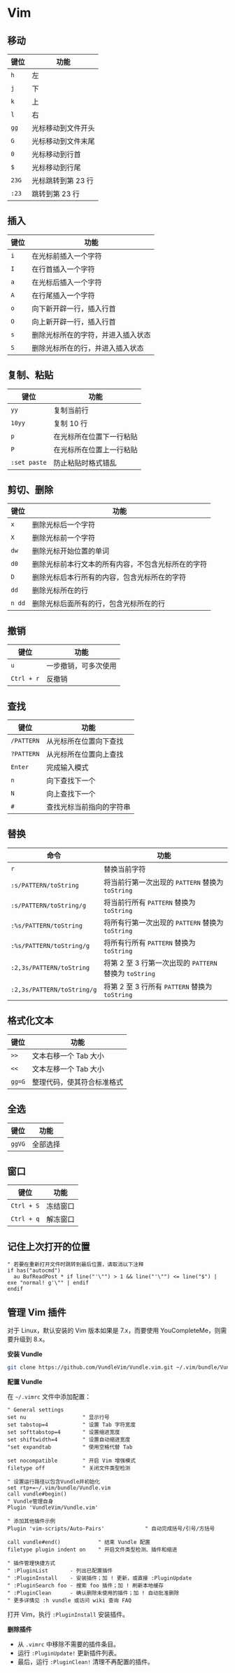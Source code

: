 # Vim

## 移动

| 键位  | 功能               |
| ----- | ------------------ |
| `h`   | 左                 |
| `j`   | 下                 |
| `k`   | 上                 |
| `l`   | 右                 |
| `gg`  | 光标移动到文件开头 |
| `G`   | 光标移动到文件末尾 |
| `0`   | 光标移动到行首     |
| `$`   | 光标移动到行尾     |
| `23G` | 光标跳转到第 23 行 |
| `:23` | 跳转到第 23 行     |

## 插入

| 键位 | 功能                               |
| ---- | ---------------------------------- |
| `i`  | 在光标前插入一个字符               |
| `I`  | 在行首插入一个字符                 |
| `a`  | 在光标后插入一个字符               |
| `A`  | 在行尾插入一个字符                 |
| `o`  | 向下新开辟一行，插入行首           |
| `O`  | 向上新开辟一行，插入行首           |
| `s`  | 删除光标所在的字符，并进入插入状态 |
| `S`  | 删除光标所在的行，并进入插入状态   |

## 复制、粘贴

| 键位         | 功能                     |
| ------------ | ------------------------ |
| `yy`         | 复制当前行               |
| `10yy`       | 复制 10 行               |
| `p`          | 在光标所在位置下一行粘贴 |
| `P`          | 在光标所在位置上一行粘贴 |
| `:set paste` | 防止粘贴时格式错乱       |

## 剪切、删除

| 键位   | 功能                                               |
| ------ | -------------------------------------------------- |
| `x`    | 删除光标后一个字符                                 |
| `X`    | 删除光标前一个字符                                 |
| `dw`   | 删除光标开始位置的单词                             |
| `d0`   | 删除光标前本行文本的所有内容，不包含光标所在的字符 |
| `D`    | 删除光标后本行所有的内容，包含光标所在的字符       |
| `dd`   | 删除光标所在的行                                   |
| `n dd` | 删除光标后面所有的行，包含光标所在的行             |

## 撤销

| 键位       | 功能                 |
| ---------- | -------------------- |
| `u`        | 一步撤销，可多次使用 |
| `Ctrl + r` | 反撤销               |

## 查找

| 键位       | 功能                     |
| ---------- | ------------------------ |
| `/PATTERN` | 从光标所在位置向下查找   |
| `?PATTERN` | 从光标所在位置向上查找   |
| `Enter`    | 完成输入模式             |
| `n`        | 向下查找下一个           |
| `N`        | 向上查找下一个           |
| `#`        | 查找光标当前指向的字符串 |

## 替换

| 命令                       | 功能                                                   |
| -------------------------- | ------------------------------------------------------ |
| `r`                        | 替换当前字符                                           |
| `:s/PATTERN/toString`      | 将当前行第一次出现的 `PATTERN` 替换为 `toString`       |
| `:s/PATTERN/toString/g`    | 将当前行所有 `PATTERN` 替换为 `toString`               |
| `:%s/PATTERN/toString`     | 将所有行第一次出现的 `PATTERN` 替换为 `toString`       |
| `:%s/PATTERN/toString/g`   | 将所有行所有 `PATTERN` 替换为 `toString`               |
| `:2,3s/PATTERN/toString`   | 将第 2 至 3 行第一次出现的 `PATTERN` 替换为 `toString` |
| `:2,3s/PATTERN/toString/g` | 将第 2 至 3 行所有 `PATTERN` 替换为 `toString`         |

## 格式化文本

| 键位   | 功能                       |
| ------ | -------------------------- |
| `>>`   | 文本右移一个 Tab 大小      |
| `<<`   | 文本左移一个 Tab 大小      |
| `gg=G` | 整理代码，使其符合标准格式 |

## 全选

| 键位   | 功能     |
| ------ | -------- |
| `ggVG` | 全部选择 |

## 窗口

| 键位       | 功能     |
| ---------- | -------- |
| `Ctrl + S` | 冻结窗口 |
| `Ctrl + q` | 解冻窗口 |

## 记住上次打开的位置

```vim
" 若要在重新打开文件时跳转到最后位置，请取消以下注释
if has("autocmd")
  au BufReadPost * if line("'\"") > 1 && line("'\"") <= line("$") | exe "normal! g'\"" | endif
endif
```

## 管理 Vim 插件

对于 Linux，默认安装的 Vim 版本如果是 7.x，而要使用 YouCompleteMe，则需要升级到 8.x。

**安装 Vundle**

```bash
git clone https://github.com/VundleVim/Vundle.vim.git ~/.vim/bundle/Vundle.vim
```

**配置 Vundle**

在 `~/.vimrc` 文件中添加配置：

```vim
" General settings
set nu                  " 显示行号
set tabstop=4           " 设置 Tab 字符宽度
set softtabstop=4       " 设置缩进宽度
set shiftwidth=4        " 设置自动缩进宽度
"set expandtab          " 使用空格代替 Tab

set nocompatible        " 开启 Vim 增强模式
filetype off            " 关闭文件类型检测

" 设置运行路径以包含Vundle并初始化
set rtp+=~/.vim/bundle/Vundle.vim
call vundle#begin()
" Vundle管理自身
Plugin 'VundleVim/Vundle.vim'

" 添加其他插件示例
Plugin 'vim-scripts/Auto-Pairs'             " 自动完成括号/引号/方括号

call vundle#end()            " 结束 Vundle 配置
filetype plugin indent on    " 开启文件类型检测、插件和缩进

" 插件管理快捷方式
" :PluginList       - 列出已配置插件
" :PluginInstall    - 安装插件；加 ! 更新，或直接 :PluginUpdate
" :PluginSearch foo - 搜索 foo 插件；加 ! 刷新本地缓存
" :PluginClean      - 确认删除未使用的插件；加 ! 自动批准删除
" 更多详情见 :h vundle 或访问 wiki 查询 FAQ
```

打开 Vim，执行 `:PluginInstall` 安装插件。

**删除插件**

- 从 `.vimrc` 中移除不需要的插件条目。
- 运行 `:PluginUpdate!` 更新插件列表。
- 最后，运行 `:PluginClean!` 清理不再配置的插件。
